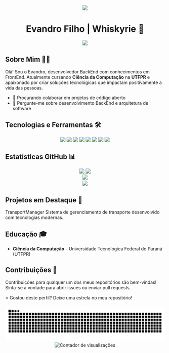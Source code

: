 <div align="center">
  <img height="150" src="https://camo.githubusercontent.com/62da68eb62b1e5f175f7d1f0191dd89a653d7908feb22d37d4a0ab07365d6791/68747470733a2f2f6d656469612e67697068792e636f6d2f6d656469612f4d3967624264396e6244724f5475314d71782f67697068792e676966" />
</div>

<h1 align="center">Evandro Filho | Whiskyrie 🚀</h1>

<div align="center">
  <a href="https://github.com/DenverCoder1/readme-typing-svg">
    <img src="https://readme-typing-svg.herokuapp.com?font=Fira+Code&size=25&duration=3000&pause=1000&color=9645F4&center=true&vCenter=true&width=435&lines=Desenvolvedor+BackEnd;Estudante+de+Ciência+da+Computação;Apaixonado+por+Tecnologia" />
  </a>
</div>

## Sobre Mim 👨‍💻
Olá! Sou o Evandro, desenvolvedor BackEnd com conhecimentos em FrontEnd. Atualmente cursando **Ciência da Computação** na **UTFPR** e apaixonado por criar soluções tecnológicas que impactam positivamente a vida das pessoas.
* 🚀 Procurando colaborar em projetos de código aberto
* 💬 Pergunte-me sobre desenvolvimento BackEnd e arquitetura de software

## Tecnologias e Ferramentas 🛠️

<div align="center">
  <img src="https://img.shields.io/badge/JavaScript-F7DF1E?style=for-the-badge&logo=javascript&logoColor=black" />
  <img src="https://img.shields.io/badge/Node.js-339933?style=for-the-badge&logo=nodedotjs&logoColor=white" />
  <img src="https://img.shields.io/badge/C%23-239120?style=for-the-badge&logo=c-sharp&logoColor=white" />
  <img src="https://img.shields.io/badge/Nest.js-E0234E?style=for-the-badge&logo=nestjs&logoColor=white" />
  <img src="https://img.shields.io/badge/MongoDB-4EA94B?style=for-the-badge&logo=mongodb&logoColor=white" />
  <img src="https://img.shields.io/badge/MySQL-005C84?style=for-the-badge&logo=mysql&logoColor=white" />
  <img src="https://img.shields.io/badge/VSCode-0078D4?style=for-the-badge&logo=visual%20studio%20code&logoColor=white" />
  <img src="https://img.shields.io/badge/GIT-E44C30?style=for-the-badge&logo=git&logoColor=white" />
</div>

## Estatísticas GitHub 📊

<div align="center">
  <img height="180em" src="https://github-readme-stats.vercel.app/api?username=Whiskyrie&show_icons=true&theme=radical&border_radius=20&include_all_commits=true&count_private=true&hide_border=true" />
  <img height="180em" src="https://github-readme-stats.vercel.app/api/top-langs?username=Whiskyrie&layout=compact&langs_count=8&theme=radical&border_radius=20&hide_border=true" />
</div>

<div align="center">
  <img height="180em" src="https://github-readme-streak-stats.herokuapp.com/?user=Whiskyrie&theme=radical&hide_border=true&border_radius=20" />
</div>

<div align="center">
  <img src="https://github-profile-trophy.vercel.app/?username=Whiskyrie&theme=radical&row=1&column=6&margin-w=15&margin-h=15" />
</div>

## Projetos em Destaque 💼
TransportManager
Sistema de gerenciamento de transporte desenvolvido com tecnologias modernas.
 <!-- Você pode adicionar mais projetos quando estiverem disponíveis --> 

## Educação 🎓
* **Ciência da Computação** - Universidade Tecnológica Federal do Paraná (UTFPR)

## Contribuições 🤝
Contribuições para qualquer um dos meus repositórios são bem-vindas! Sinta-se à vontade para abrir issues ou enviar pull requests.

⭐ Gostou deste perfil? Deixe uma estrela no meu repositório!

<div align="center">
  <img alt="GitHub Snake Animation" src="https://github.com/Whiskyrie/Whiskyrie/blob/output/github-contribution-grid-snake.svg"/>
</div>

<div align="center">
  <img src="https://komarev.com/ghpvc/?username=Whiskyrie&color=blueviolet&style=flat-square&label=Visualizações+do+Perfil" alt="Contador de visualizações" />
</div>
